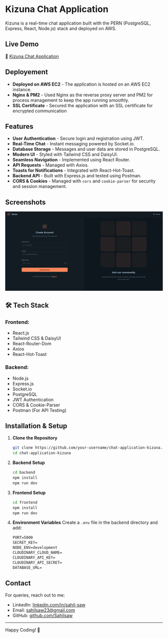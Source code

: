 # Kizuna Chat Application

Kizuna is a real-time chat application built with the PERN (PostgreSQL, Express, React, Node.js) stack and deployed on AWS.

##  Live Demo

🔗 [Kizuna Chat Application](https://kizuna.work.gd/)

## Deployement

- **Deployed on AWS EC2** - The application is hosted on an AWS EC2 instance.
- **Nginx & PM2** - Used Nginx as the reverse proxy server and PM2 for process management to keep the app running smoothly.
- **SSL Certificate** - Secured the application with an SSL certificate for encrypted communication

##  Features

-  **User Authentication** - Secure login and registration using JWT.
-  **Real-Time Chat** - Instant messaging powered by Socket.io.
-  **Database Storage** - Messages and user data are stored in PostgreSQL.
-  **Modern UI** - Styled with Tailwind CSS and DaisyUI.
-  **Seamless Navigation** - Implemented using React Router.
-  **API Requests** - Managed with Axios.
-  **Toasts for Notifications** - Integrated with React-Hot-Toast.
-  **Backend API** - Built with Express.js and tested using Postman.
-  **CORS & Cookies** - Managed with `cors` and `cookie-parser` for security and session management.

##  Screenshots
![Register Page](./Register%20page.png)

## 🛠 Tech Stack

### Frontend:
- React.js
- Tailwind CSS & DaisyUI
- React-Router-Dom
- Axios
- React-Hot-Toast

### Backend:
- Node.js
- Express.js
- Socket.io
- PostgreSQL
- JWT Authentication
- CORS & Cookie-Parser
- Postman (For API Testing)

##  Installation & Setup

1. **Clone the Repository**
   ```sh
   git clone https://github.com/your-username/chat-application-kizuna.git
   cd chat-application-kizuna
   ```

2. **Backend Setup**
   ```sh
   cd backend
   npm install
   npm run dev
   ```

3. **Frontend Setup**
   ```sh
   cd frontend
   npm install
   npm run dev
   ```

4. **Environment Variables**
   Create a `.env` file in the backend directory and add:
   ```env
   PORT=5000
   SECRET_KEY=                                 
   NODE_ENV=development
   CLOUDINARY_CLOUD_NAME=                        
   CLOUDINARY_API_KEY=
   CLOUDINARY_API_SECRET=
   DATABASE_URL=
   ```


##  Contact
For queries, reach out to me:
- LinkedIn: [linkedin.com/in/sahil-saw](https://linkedin.com/in/sahil-saw)
- Email: sahilsaw23@gmail.com
- GitHub: [github.com/Sahilsaw](https://github.com/Sahilsaw)

---
Happy Coding! 🚀

